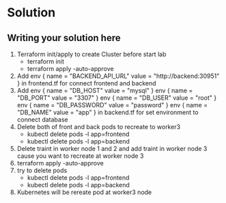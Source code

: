 # Solution

## Writing your solution here
1. Terraform init/apply to create Cluster before start lab
    - terraform init
    - terraform apply -auto-approve
2. Add
       env {
            name  = "BACKEND_API_URL"
            value = "http://backend:30951" 
          }
    in frontend.tf for connect frontend and backend
3. Add
        env {
            name  = "DB_HOST"
            value = "mysql" 
          }
          env {
            name  = "DB_PORT"
            value = "3307" 
          }
          env {
            name  = "DB_USER"
            value = "root" 
          }
          env {
            name  = "DB_PASSWORD"
            value = "password" 
          }
          env {
            name  = "DB_NAME"
            value = "app" 
          }
    in backend.tf  for set environment to connect database
4. Delete both of front and back pods to recreate to worker3
   - kubectl delete pods -l app=frontend
   - kubectl delete pods -l app=backend
5. Delete traint in worker node 1 and 2 and add traint in worker node 3 cause you want to recreate at worker node 3
6. terraform apply -auto-approve
7. try to delete pods
   - kubectl delete pods -l app=frontend
   - kubectl delete pods -l app=backend
8. Kubernetes will be rereate pod at worker3 node 